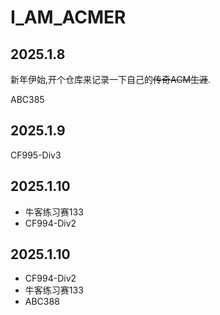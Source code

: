 # I_AM_ACMER

## 2025.1.8
新年伊始,开个仓库来记录一下自己的~~传奇ACM生涯~~.

ABC385

## 2025.1.9
CF995-Div3

## 2025.1.10
+ 牛客练习赛133
+ CF994-Div2
## 2025.1.10
+ CF994-Div2
+ 牛客练习赛133
+ ABC388